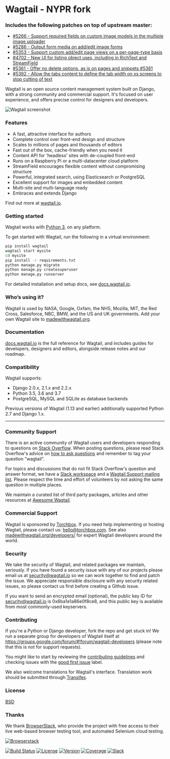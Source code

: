 # Wagtail - NYPR fork

### Includes the following patches on top of upstream master:

* [#5266 - Support required fields on custom image models in the multiple image uploader](https://github.com/wagtail/wagtail/pull/5266)
* [#5286 - Output form media on add/edit image forms](https://github.com/wagtail/wagtail/pull/5286)
* [#5353 - Support custom add/edit page views on a per-page-type basis](https://github.com/wagtail/wagtail/pull/5353)
* [#4702 - New UI for listing object uses, including in RichText and StreamField](https://github.com/wagtail/wagtail/pull/4702)
* [#5361 - Offer no delete options, as is on pages and snippets #5361](https://github.com/wagtail/wagtail/pull/5361)
* [#5392 - Allow the tabs content to define the tab width on xs screens to stop cutting of text](https://github.com/wagtail/wagtail/pull/5392)

Wagtail is an open source content management system built on Django, with a strong community and commercial support. It's focused on user experience, and offers precise control for designers and developers.

![Wagtail screenshot](https://cdn.rawgit.com/wagtail/wagtail/master/.github/wagtail-screenshot-with-browser.png)

### Features

* A fast, attractive interface for authors
* Complete control over front-end design and structure
* Scales to millions of pages and thousands of editors
* Fast out of the box, cache-friendly when you need it
* Content API for 'headless' sites with de-coupled front-end
* Runs on a Raspberry Pi or a multi-datacenter cloud platform
* StreamField encourages flexible content without compromising structure
* Powerful, integrated search, using Elasticsearch or PostgreSQL
* Excellent support for images and embedded content
* Multi-site and multi-language ready
* Embraces and extends Django

Find out more at [wagtail.io](https://wagtail.io/).

### Getting started

Wagtail works with [Python 3](https://www.python.org/downloads/), on any platform.

To get started with Wagtail, run the following in a virtual environment:

``` bash
pip install wagtail
wagtail start mysite
cd mysite
pip install -r requirements.txt
python manage.py migrate
python manage.py createsuperuser
python manage.py runserver
```

For detailed installation and setup docs, see [docs.wagtail.io](http://docs.wagtail.io/).

### Who’s using it?

Wagtail is used by NASA, Google, Oxfam, the NHS, Mozilla, MIT, the Red Cross, Salesforce, NBC, BMW, and the US and UK governments. Add your own Wagtail site to [madewithwagtail.org](http://madewithwagtail.org).

### Documentation

[docs.wagtail.io](http://docs.wagtail.io/) is the full reference for Wagtail, and includes guides for developers, designers and editors, alongside release notes and our roadmap.

### Compatibility

Wagtail supports:

* Django 2.0.x, 2.1.x and 2.2.x
* Python 3.5, 3.6 and 3.7
* PostgreSQL, MySQL and SQLite as database backends

Previous versions of Wagtail (1.13 and earlier) additionally supported Python 2.7 and Django 1.x.

---

### Community Support

There is an active community of Wagtail users and developers responding to questions on [Stack Overflow](http://stackoverflow.com/questions/tagged/wagtail). When posting questions, please read Stack Overflow's advice on [how to ask questions](http://stackoverflow.com/help/how-to-ask) and remember to tag your question "wagtail".

For topics and discussions that do not fit Stack Overflow's question and answer format, we have a [Slack workspace](https://github.com/wagtail/wagtail/wiki/Slack) and a [Wagtail Support mailing list](https://groups.google.com/forum/#!forum/wagtail). Please respect the time and effort of volunteers by not asking the same question in multiple places.

We maintain a curated list of third party packages, articles and other resources at [Awesome Wagtail](https://github.com/springload/awesome-wagtail).

### Commercial Support

Wagtail is sponsored by [Torchbox](https://torchbox.com/). If you need help implementing or hosting Wagtail, please contact us: hello@torchbox.com. See also [madewithwagtail.org/developers/](https://madewithwagtail.org/developers/) for expert Wagtail developers around the world.

### Security

We take the security of Wagtail, and related packages we maintain, seriously. If you have found a security issue with any of our projects please email us at [security@wagtail.io](mailto:security@wagtail.io) so we can work together to find and patch the issue. We appreciate responsible disclosure with any security related issues, so please contact us first before creating a Github issue.

If you want to send an encrypted email (optional), the public key ID for security@wagtail.io is 0x6ba1e1a86e0f8ce8, and this public key is available from most commonly-used keyservers.

### Contributing

If you're a Python or Django developer, fork the repo and get stuck in! We run a separate group for developers of Wagtail itself at https://groups.google.com/forum/#!forum/wagtail-developers (please note that this is not for support requests).

You might like to start by reviewing the [contributing guidelines](http://docs.wagtail.io/en/latest/contributing/index.html) and checking issues with the [good first issue](https://github.com/wagtail/wagtail/labels/good%20first%20issue) label.

We also welcome translations for Wagtail's interface. Translation work should be submitted through [Transifex](https://www.transifex.com/projects/p/wagtail/).

### License
[BSD](https://github.com/wagtail/wagtail/blob/master/LICENSE)

### Thanks

We thank [BrowserStack](https://www.browserstack.com/), who provide the project with free access to their live web-based browser testing tool, and automated Selenium cloud testing.

[![Browserstack](https://cdn.rawgit.com/wagtail/wagtail/master/.github/browserstack-logo.svg)](https://www.browserstack.com/)

[![Build Status](https://api.travis-ci.org/wagtail/wagtail.svg?branch=master)](https://travis-ci.org/wagtail/wagtail)
[![License](https://img.shields.io/badge/license-BSD-blue.svg)](https://opensource.org/licenses/BSD-3-Clause)
[![Version](https://img.shields.io/pypi/v/wagtail.svg)](https://pypi.python.org/pypi/wagtail/)
[![Coverage](http://codecov.io/github/wagtail/wagtail/coverage.svg?branch=master)](http://codecov.io/github/wagtail/wagtail?branch=master)
[![Slack](https://wagtail-slack.now.sh/badge.svg)](https://wagtail-slack.now.sh)
